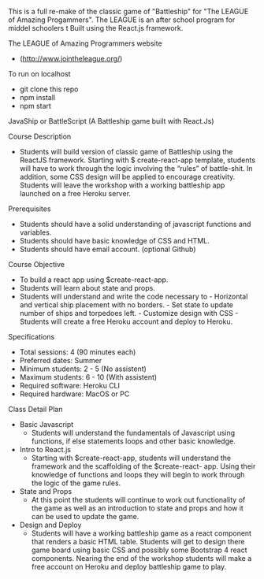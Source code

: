 This is a full re-make of the classic game of "Battleship" for "The LEAGUE of Amazing Progammers". The LEAGUE is an after school program for middel schoolers t Built using the React.js framework.

The LEAGUE of Amazing Programmers website
- (http://www.jointheleague.org/)

To run on localhost

 - git clone this repo
 - npm install
 - npm start
 
 
JavaShip or BattleScript (A Battleship game built with React.Js)

Course Description
 - Students will build  version of classic game of Battleship using the ReactJS framework. Starting with $ create-react-app template, students will have to work through the logic involving the “rules” of battle-shit. In addition, some CSS design will be applied to encourage creativity. Students will leave the workshop with a working battleship app launched on a free Heroku server.
 
Prerequisites
- Students should have a solid understanding of javascript functions and variables.
- Students should have basic knowledge of CSS and HTML.
- Students should have email account. (optional Github)

Course Objective
- To build a react app using $create-react-app.
- Students will learn about state and props.
- Students will understand and write the code necessary to
	     - Horizontal and vertical ship placement with no borders.
	     - Set state to update number of ships and torpedoes left.
	     - Customize design with CSS
      - Students will create a free Heroku account and deploy to Heroku.



Specifications
- Total sessions: 4 (90 minutes each)
- Preferred dates:  Summer
- Minimum students: 2 - 5  (No assistent)
- Maximum students: 6 - 10  (With assistent) 
- Required software: Heroku CLI
- Required hardware: MacOS or PC

Class Detail Plan
- Basic Javascript
	- Students will understand the fundamentals of Javascript using functions, if else statements loops and other basic 	    knowledge.
- Intro to React.js
	- Starting with $create-react-app, students will understand the framework and the scaffolding of the $create-react-	   app. Using their knowledge of functions and loops they will begin to work through the logic of the  game rules.
- State and Props
	- At this point the students will continue to work out functionality of the game as well as an introduction to state   	     and props and how it can be used to update the game.
- Design and Deploy
	- Students will have a working battleship game as a react component that renders a basic HTML table. Students will 	   get to design there game board using basic CSS and possibly some Bootstrap 4 react components. Nearing the end of           the workshop students will make a free account on Heroku and deploy battleship game to play.


